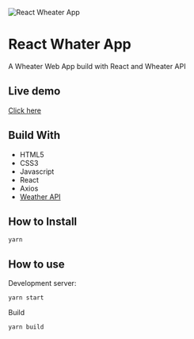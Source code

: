 ![React Wheater App](https://rqueiroz.netlify.com/static/wheater-app-29cd5c82f63410c764df72d33b9c6c93.jpg)

# React Whater App

A Wheater Web App build with React and Wheater API

## Live demo
[Click here](https://romantic-gates-0ddd40.netlify.com/)

## Build With

* HTML5
* CSS3
* Javascript
* React
* Axios
* [Weather API](https://openweathermap.org/api)

## How to Install

```
yarn
```

## How to use

Development server:
```
yarn start
```

Build
```
yarn build
```
